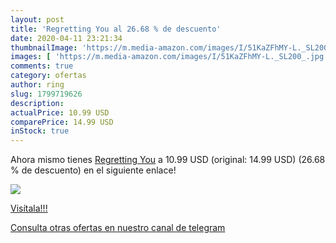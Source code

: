 ```yaml
---
layout: post
title: 'Regretting You al 26.68 % de descuento'
date: 2020-04-11 23:21:34
thumbnailImage: 'https://m.media-amazon.com/images/I/51KaZFhMY-L._SL200_.jpg'
images: [ 'https://m.media-amazon.com/images/I/51KaZFhMY-L._SL200_.jpg' ]
comments: true
category: ofertas
author: ring
slug: 1799719626
description:
actualPrice: 10.99 USD
comparePrice: 14.99 USD
inStock: true
---
```


Ahora mismo tienes [Regretting You](https://www.amazon.com/dp/1799719626/?tag=redken08-20) a 10.99 USD (original: 14.99 USD) (26.68 %  de descuento) en el siguiente enlace!

[![](https://m.media-amazon.com/images/I/51KaZFhMY-L._SL200_.jpg)](https://www.amazon.com/dp/1799719626/?tag=redken08-20)

[Visítala!!!](https://www.amazon.com/dp/1799719626/?tag=redken08-20)

[Consulta otras ofertas en nuestro canal de telegram](https://t.me/s/ofertas25)
